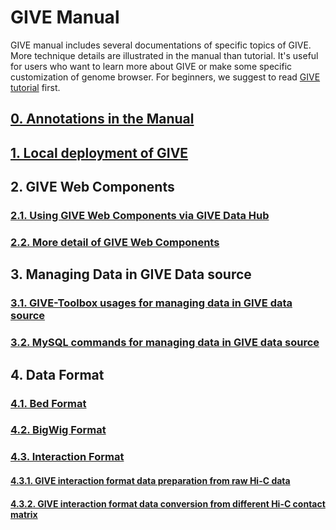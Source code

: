# GIVE Manual

GIVE manual includes several documentations of specific topics of GIVE. More technique details are illustrated in the manual than tutorial. It's useful for users who want to learn more about GIVE or make some specific customization of genome browser. For beginners, we suggest to read [GIVE tutorial](../tutorials/Readme.md) first.    


## [0. Annotations in the Manual](0-annotation.md)
## [1. Local deployment of GIVE](1-Local_deployment_of_GIVE.md)
## 2. GIVE Web Components
### [2.1.  Using GIVE Web Components via GIVE Data Hub](2.1-GIVE-Hub.md)
### [2.2.  More detail of GIVE Web Components](2.2-webComponents.md)
## 3. Managing Data in GIVE Data source
### [3.1. GIVE-Toolbox usages for managing data in GIVE data source](3.1-GIVE-Toolbox-usages.md)
### [3.2. MySQL commands for managing data in GIVE data source](3.2-dataSource.md)
## 4. Data Format
### [4.1. Bed Format](4.1-bed.md)
### [4.2. BigWig Format](4.2-bigwig.md)
### [4.3. Interaction Format](4.3-interaction.md)
#### [4.3.1. GIVE interaction format data preparation from raw Hi-C data](4.3.1-HiCtool.md)
#### [4.3.2. GIVE interaction format data conversion from different Hi-C contact matrix](4.3.2-HiC-conversion.md)
